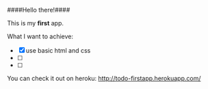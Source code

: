 
####Hello there!####

This is my **first** app.

What I want to achieve:

- [x] use basic html and css
- [ ]
- [ ]

You can check it out on heroku: http://todo-firstapp.herokuapp.com/
